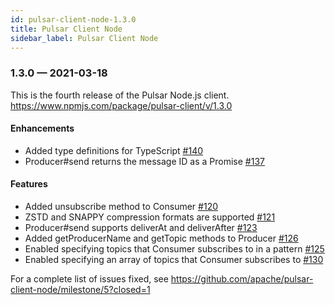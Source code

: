```yaml
---
id: pulsar-client-node-1.3.0
title: Pulsar Client Node
sidebar_label: Pulsar Client Node
---
```


### 1.3.0 &mdash; 2021-03-18 <a id="1.3.0"></a>

This is the fourth release of the Pulsar Node.js client.
https://www.npmjs.com/package/pulsar-client/v/1.3.0

#### Enhancements

* Added type definitions for TypeScript [#140](https://github.com/apache/pulsar-client-node/pull/140)
* Producer#send returns the message ID as a Promise [#137](https://github.com/apache/pulsar-client-node/pull/137)

#### Features

* Added unsubscribe method to Consumer [#120](https://github.com/apache/pulsar-client-node/pull/120)
* ZSTD and SNAPPY compression formats are supported [#121](https://github.com/apache/pulsar-client-node/pull/121)
* Producer#send supports deliverAt and deliverAfter [#123](https://github.com/apache/pulsar-client-node/pull/123)
* Added getProducerName and getTopic methods to Producer [#126](https://github.com/apache/pulsar-client-node/pull/126)
* Enabled specifying topics that Consumer subscribes to in a pattern [#125](https://github.com/apache/pulsar-client-node/pull/125)
* Enabled specifying an array of topics that Consumer subscribes to [#130](https://github.com/apache/pulsar-client-node/pull/130)

For a complete list of issues fixed, see
https://github.com/apache/pulsar-client-node/milestone/5?closed=1